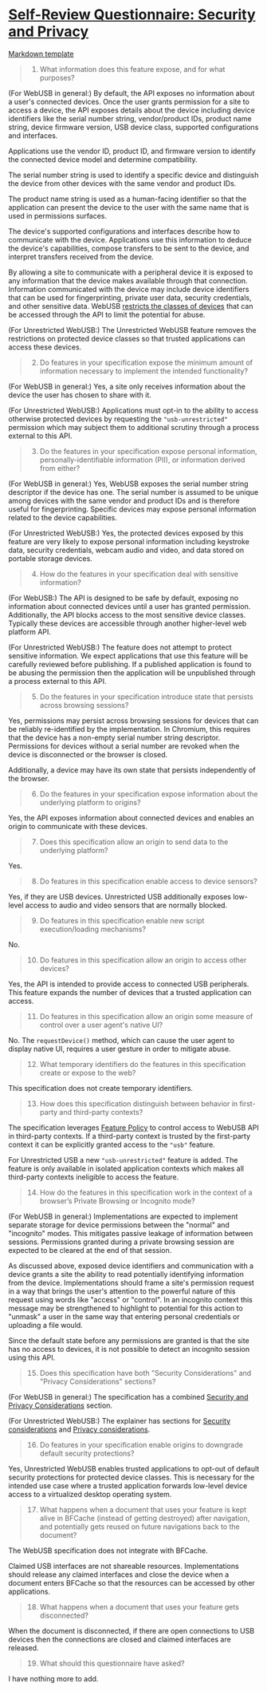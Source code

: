 # [Self-Review Questionnaire: Security and Privacy](https://w3ctag.github.io/security-questionnaire/)

[Markdown template](https://raw.githubusercontent.com/w3ctag/security-questionnaire/main/questionnaire.markdown)

> 01.  What information does this feature expose,
>      and for what purposes?

(For WebUSB in general:) By default, the API exposes no information about a
user's connected devices. Once the user grants permission for a site to access a
device, the API exposes details about the device including device identifiers
like the serial number string, vendor/product IDs, product name string, device
firmware version, USB device class, supported configurations and interfaces.

Applications use the vendor ID, product ID, and firmware version to identify the
connected device model and determine compatibility.

The serial number string is used to identify a specific device and distinguish
the device from other devices with the same vendor and product IDs.

The product name string is used as a human-facing identifier so that the
application can present the device to the user with the same name that is used
in permissions surfaces.

The device's supported configurations and interfaces describe how to communicate
with the device. Applications use this information to deduce the device's
capabilities, compose transfers to be sent to the device, and interpret
transfers received from the device.

By allowing a site to communicate with a peripheral device it is exposed to any
information that the device makes available through that connection. Information
communicated with the device may include device identifiers that can be used for
fingerprinting, private user data, security credentials, and other sensitive
data. WebUSB [restricts the classes of devices](https://wicg.github.io/webusb/#has-a-protected-interface-class)
that can be accessed through the API to limit the potential for abuse.

(For Unrestricted WebUSB:) The Unrestricted WebUSB feature removes the
restrictions on protected device classes so that trusted applications can access
these devices.

> 02.  Do features in your specification expose the minimum amount of information
>      necessary to implement the intended functionality?

(For WebUSB in general:) Yes, a site only receives information about the device
the user has chosen to share with it.

(For Unrestricted WebUSB:) Applications must opt-in to the ability to access
otherwise protected devices by requesting the `"usb-unrestricted"` permission
which may subject them to additional scrutiny through a process external to this
API.

> 03.  Do the features in your specification expose personal information,
>      personally-identifiable information (PII), or information derived from
>      either?

(For WebUSB in general:) Yes, WebUSB exposes the serial number string descriptor
if the device has one. The serial number is assumed to be unique among devices
with the same vendor and product IDs and is therefore useful for fingerprinting.
Specific devices may expose personal information related to the device
capabilities.

(For Unrestricted WebUSB:) Yes, the protected devices exposed by this feature
are very likely to expose personal information including keystroke data,
security credentials, webcam audio and video, and data stored on portable
storage devices.

> 04.  How do the features in your specification deal with sensitive information?

(For WebUSB:) The API is designed to be safe by default, exposing no information
about connected devices until a user has granted permission. Additionally, the
API blocks access to the most sensitive device classes. Typically these devices
are accessible through another higher-level web platform API.

(For Unrestricted WebUSB:) The feature does not attempt to protect sensitive
information. We expect applications that use this feature will be carefully
reviewed before publishing. If a published application is found to be abusing
the permission then the application will be unpublished through a process
external to this API.

> 05.  Do the features in your specification introduce state
>      that persists across browsing sessions?

Yes, permissions may persist across browsing sessions for devices that can be
reliably re-identified by the implementation. In Chromium, this requires that
the device has a non-empty serial number string descriptor. Permissions for
devices without a serial number are revoked when the device is disconnected or
the browser is closed.

Additionally, a device may have its own state that persists independently of the
browser.

> 06.  Do the features in your specification expose information about the
>      underlying platform to origins?

Yes, the API exposes information about connected devices and enables an origin
to communicate with these devices.

> 07.  Does this specification allow an origin to send data to the underlying
>      platform?

Yes.

> 08.  Do features in this specification enable access to device sensors?

Yes, if they are USB devices. Unrestricted USB additionally exposes low-level
access to audio and video sensors that are normally blocked.

> 09.  Do features in this specification enable new script execution/loading
>      mechanisms?

No.

> 10.  Do features in this specification allow an origin to access other devices?

Yes, the API is intended to provide access to connected USB peripherals. This
feature expands the number of devices that a trusted application can access.

> 11.  Do features in this specification allow an origin some measure of control over
>      a user agent's native UI?

No. The `requestDevice()` method, which can cause the user agent to display
native UI, requires a user gesture in order to mitigate abuse.

> 12.  What temporary identifiers do the features in this specification create or
>      expose to the web?

This specification does not create temporary identifiers.

> 13.  How does this specification distinguish between behavior in first-party and
>      third-party contexts?

The specification leverages [Feature Policy](https://w3c.github.io/webappsec-feature-policy/)
to control access to WebUSB API in third-party contexts. If a third-party
context is trusted by the first-party context it can be explicitly granted
access to the `"usb"` feature.

For Unrestricted USB a new `"usb-unrestricted"` feature is added. The feature is
only available in isolated application contexts which makes all third-party
contexts ineligible to access the feature.

> 14.  How do the features in this specification work in the context of a browser’s
>      Private Browsing or Incognito mode?

(For WebUSB in general:) Implementations are expected to implement separate
storage for device permissions between the "normal" and "incognito" modes. This
mitigates passive leakage of information between sessions. Permissions granted
during a private browsing session are expected to be cleared at the end of that
session.

As discussed above, exposed device identifiers and communication with a device
grants a site the ability to read potentially identifying information from the
device. Implementations should frame a site's permission request in a way that
brings the user's attention to the powerful nature of this request using words
like "access" or "control". In an incognito context this message may be
strengthened to highlight to potential for this action to "unmask" a user in the
same way that entering personal credentials or uploading a file would.

Since the default state before any permissions are granted is that the site has
no access to devices, it is not possible to detect an incognito session using
this API.

> 15.  Does this specification have both "Security Considerations" and "Privacy
>      Considerations" sections?

(For WebUSB in general:) The specification has a combined [Security and Privacy Considerations](https://wicg.github.io/webusb/#security-and-privacy)
section.

(For Unrestricted WebUSB:) The explainer has sections for [Security considerations](https://github.com/WICG/webusb/blob/main/unrestricted-usb-explainer.md#security-considerations)
and [Privacy considerations](https://github.com/WICG/webusb/blob/main/unrestricted-usb-explainer.md#privacy-considerations).

> 16.  Do features in your specification enable origins to downgrade default
>      security protections?

Yes, Unrestricted WebUSB enables trusted applications to opt-out of default
security protections for protected device classes. This is necessary for the
intended use case where a trusted application forwards low-level device access
to a virtualized desktop operating system.

> 17.  What happens when a document that uses your feature is kept alive in BFCache
>      (instead of getting destroyed) after navigation, and potentially gets reused
>      on future navigations back to the document?

The WebUSB specification does not integrate with BFCache.

Claimed USB interfaces are not shareable resources. Implementations should
release any claimed interfaces and close the device when a document enters
BFCache so that the resources can be accessed by other applications.

> 18.  What happens when a document that uses your feature gets disconnected?

When the document is disconnected, if there are open connections to USB devices
then the connections are closed and claimed interfaces are released.

> 19.  What should this questionnaire have asked?

I have nothing more to add.
